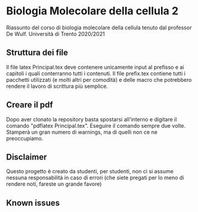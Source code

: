 # Biologia Molecolare della cellula 2
Riassunto del corso di biologia molecolare della cellula tenuto dal professor De Wulf. Università di Trento 2020/2021

## Struttura dei file
Il file latex Principal.tex deve contenere unicamente input al prefisso e ai capitoli i quali conterranno tutti i contenuti. Il 
file prefix.tex contiene tutti i pacchetti utilizzati (e molti altri per comodità) e delle macro che potrebbero rendere il lavoro 
di scrittura più semplice.

## Creare il pdf
Dopo aver clonato la repository basta spostarsi all'interno e digitare il comando "pdflatex Principal.tex". Eseguire il comando 
sempre due volte. Stamperà un gran numero di warnings, ma di quelli non ce ne preoccupiamo. 

## Disclaimer
Questo progetto è creato da studenti, per studenti, non ci si assume nessuna responsabilità in caso di errori (che siete 
pregati per lo meno di rendere noti, fareste un grande favore)

## Known issues
